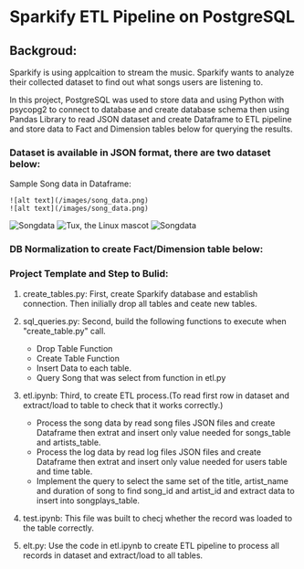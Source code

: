 # Sparkify ETL Pipeline on PostgreSQL

## Backgroud:

Sparkify is using applcaition to stream the music. Sparkify wants to analyze their collected dataset to find out what songs users are listening to.

In this project, PostgreSQL was used to store data and using Python with psycopg2 to connect to database and create database schema then using Pandas Library to read JSON dataset and create Dataframe to ETL pipeline and store data to Fact and Dimension tables below for querying the results.

### Dataset is available in JSON format, there are two dataset below: 

Sample Song data in Dataframe:

    ![alt text](/images/song_data.png) 
    ![alt text](/images/song_data.png) 
   ![Songdata](song_data.jpg) 
   ![Tux, the Linux mascot](/images/log_data.png)
![Songdata](/images/song_data.png) 

### DB Normalization to create Fact/Dimension table below:

### Project Template and Step to Bulid:

1. create_tables.py: First, create Sparkify database and establish connection. Then inilially drop all tables and ceate new tables.
2. sql_queries.py: Second, build the following functions to execute when "create_table.py" call.

   - Drop Table Function
   - Create Table Function
   - Insert Data to each table.
   - Query Song that was select from function in etl.py
   
3. etl.ipynb: Third, to create ETL process.(To read first row in dataset and extract/load to table to check that it works correctly.)
   - Process the song data by read song files JSON files and create Dataframe then extrat and insert only value needed for songs_table and artists_table.
   - Process the log data by read log files JSON files and create Dataframe then extrat and insert only value needed for users table and time table.
   - Implement the query to select the same set of the title, artist_name and duration of song to find song_id and artist_id and extract data to insert into songplays_table.
   
4. test.ipynb: This file was built to checj whether the record was loaded to the table correctly.
5. elt.py: Use the code in etl.ipynb to create ETL pipeline to process all records in dataset and extract/load to all tables.
